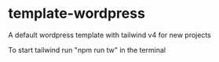 # template-wordpress
A default wordpress template with tailwind v4 for new projects

To start tailwind run "npm run tw" in the terminal